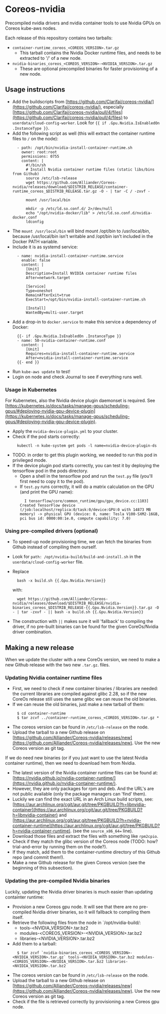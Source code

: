 # Coreos-nvidia

Precompiled nvidia drivers and nvidia container tools to use Nvidia GPUs on Coreos kube-aws nodes.

Each release of this repository contains two tarballs:
- `container-runtime_coreos_<COREOS_VERSION>.tar.gz`
    - This tarball contains the Nvidia Docker runtime files, and needs to be extracted to '/' of a new node.
- `nvidia-binaries_coreos_<COREOS_VERSION>-<NVIDIA_VERSION>.tar.gz`
    - These are optional precompiled binaries for faster provisioning of a new node.

## Usage instructions

- Add the buildscripts from [https://github.com/Clarifai/coreos-nvidia/](https://github.com/Clarifai/coreos-nvidia/), especially [https://github.com/Clarifai/coreos-nvidia/pull/4/files](https://github.com/Clarifai/coreos-nvidia/pull/4/files) to `userdata/cloud-config-worker`. Look for `{{ if .Gpu.Nvidia.IsEnabledOn .InstanceType }}`.
- Add the following script as well (this will extract the container runtime files to `/` on the node):
  ```
    - path: /opt/bin/nvidia-install-container-runtime.sh
      owner: root:root
      permissions: 0755
      content: |
        #!/bin/sh
        # Install Nvidia container runtime files (static libs/bins from Github)
        source /etc/lsb-release
        wget https://github.com/Alliander/Coreos-nvidia/releases/download/$DISTRIB_RELEASE/container-runtime_coreos_$DISTRIB_RELEASE.tar.gz -O - | tar -C / -zxvf -
  
        mount /usr/local/bin
  
        mkdir -p /etc/ld.so.conf.d/ 2>/dev/null
        echo "/opt/nvidia-docker/lib" > /etc/ld.so.conf.d/nvidia-docker.conf
        ldconfig
  ```
- The `mount /usr/local/bin` will bind mount /opt/bin to /usr/local/bin, because /usr/local/bin isn't writable and /opt/bin isn't included in the Docker PATH variable.
- Include it is as systemd service:
  ```
    - name: nvidia-install-container-runtime.service
      enable: false
      content: |
        [Unit]
        Description=Install NVIDIA container runtime files
        After=network.target
  
        [Service]
        Type=oneshot
        RemainAfterExit=true
        ExecStart=/opt/bin/nvidia-install-container-runtime.sh
  
        [Install]
        WantedBy=multi-user.target
  ```
- Add a drop-in to `docker.service` to make this service a dependency of Docker:
  ```
    {{- if .Gpu.Nvidia.IsEnabledOn .InstanceType }}
    - name: 50-nvidia-container-runtime.conf
      content: |
        [Unit]
        Requires=nvidia-install-container-runtime.service
        After=nvidia-install-container-runtime.service
    {{- end }}
  ```
- Run `kube-aws update` to test!
- Login on node and check Journal to see if everything  runs well.

### Usage in Kubernetes

For Kubernetes, also the Nvidia device plugin daemonset is required. See [https://kubernetes.io/docs/tasks/manage-gpus/scheduling-gpus/#deploying-nvidia-gpu-device-plugin](https://kubernetes.io/docs/tasks/manage-gpus/scheduling-gpus/#deploying-nvidia-gpu-device-plugin).

- Apply the `nvidia-device-plugin.yml` to your cluster.
- Check if the pod starts correctly:
  ```
    kubectl -n kube-system get pods -l name=nvidia-device-plugin-ds
  ```
- TODO: in order to get this plugin working, we needed to run this pod in privileged mode. 
- If the device plugin pod starts correctly, you can test it by deploying the tensorflow pod in the pods directory. 
    - Open a shell in the tensorflow pod and run the `test.py` file (you'll first need to copy it to the pod).
    - If `test.py` runs correctly, it will do a matrix calculation on the GPU (and print the GPU name):
      ```
        I tensorflow/core/common_runtime/gpu/gpu_device.cc:1103] Created TensorFlow device (/job:localhost/replica:0/task:0/device:GPU:0 with 14873 MB memory) -> physical GPU (device: 0, name: Tesla V100-SXM2-16GB, pci bus id: 0000:00:1e.0, compute capability: 7.0)
      ```

### Using pre-compiled drivers (optional)
- To speed-up node provisioning time, we can fetch the binaries from Github instead of compiling them ourself.
- Look for `path: /opt/nvidia-build/build-and-install.sh` in the `userdata/cloud-config-worker` file.
- Replace 
  ``` 
    bash -x build.sh {{.Gpu.Nvidia.Version}}
  ```

  with:

  ```
    wget https://github.com/Alliander/Coreos-nvidia/releases/download/$DISTRIB_RELEASE/nvidia-binaries_coreos_$DISTRIB_RELEASE-{{.Gpu.Nvidia.Version}}.tar.gz -O - | tar -zxvf - || bash -x build.sh {{.Gpu.Nvidia.Version}}
  ```
- The construction with `||` makes sure it will 'fallback' to compiling the driver, if no pre-built binaries can be found for the given CoreOs/Nvidia driver combination.

## Making a new release

When we update the cluster with a new CoreOs version, we need to make a new Github release with the two new `.tar.gz`. files.

### Updating Nvidia container runtime files
- First, we need to check if new container binaries / libraries are needed: the current libraries are compiled against glibc 2.28, so if the new CoreOs release still uses the same glibc we can reuse the old binaries.
- If we can reuse the old binaries, just make a new tarball of them:
  ```
    $ cd container-runtime
    $ tar zcvf ../container-runtime_coreos_<COREOS_VERSION>.tar.gz *
  ```
- The coreos version can be found in `/etc/lsb-release` on the node.
- Upload the tarball to a new Github release on [https://github.com/Alliander/Coreos-nvidia/releases/new](https://github.com/Alliander/Coreos-nvidia/releases/new). Use the new Coreos version as git tag.

If we do need new binaries (or if you just want to use the latest Nvidia container runtime), then we need to download hem from Nvidia.
- The latest version of the Nvidia container runtime files can be found at: [https://nvidia.github.io/nvidia-container-runtime/](https://nvidia.github.io/nvidia-container-runtime/).
- However, they are only packages for rpm and deb. And the URL's are not public available (only the package managers can 'find' them).
- Luckily we can find the exact URL in an Arch Linux build scripts, see: [https://aur.archlinux.org/cgit/aur.git/tree/PKGBUILD?h=libnvidia-container](https://aur.archlinux.org/cgit/aur.git/tree/PKGBUILD?h=libnvidia-container) and [https://aur.archlinux.org/cgit/aur.git/tree/PKGBUILD?h=nvidia-container-runtime](https://aur.archlinux.org/cgit/aur.git/tree/PKGBUILD?h=nvidia-container-runtime). (see the `source_x86_64=` line).
- Download those files and extract the files with something like `rpm2cpio`.
- Check if they match the glibc version of the Coreos node (TODO: how? trial-and-error by running them on the node?).
- If they match, add them to the container-runtime directory of this Github repo (and commit them!).
- Make a new Github release for the given Coreos version (see the beginning of this subsection).

### Updating the pre-compiled Nvidia binaries
Luckily, updating the Nvidia driver binaries is much easier than updating containter runtime:

- Provision a new Coreos gpu node. It will see that there are no pre-compiled Nvidia driver binaries, so it will fallback to compiling them itself.
- Retrieve the following files from the node in `/opt/nvidia-build/:
    - tools-<NVIDIA_VERSION>.tar.bz2
    - modules-<COREOS_VERSION>-<NVIDIA_VERSION>.tar.bz2
    - libraries-<NVIDIA_VERSION>.tar.bz2
- Add them to a tarball:
  ```
    $ tar zcvf `nvidia-binaries_coreos_<COREOS_VERSION>-<NVIDIA_VERSION>.tar.gz` tools-<NVIDIA_VERSION>.tar.bz2 modules-<COREOS_VERSION>-<NVIDIA_VERSION>.tar.bz2 libraries-<NVIDIA_VERSION>.tar.bz2
  ```
- The coreos version can be found in `/etc/lsb-release` on the node.
- Upload the tarball to a new Github release on [https://github.com/Alliander/Coreos-nvidia/releases/new](https://github.com/Alliander/Coreos-nvidia/releases/new). Use the new Coreos version as git tag.
- Check if the file is retrieved correctly by provisioning a  new Coreos gpu node.

<!-- vim: set ts=4 sw=4 et: -->
